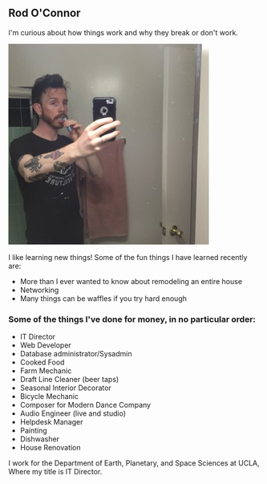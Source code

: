## Rod O'Connor


I'm curious about how things work and why they break or don't work.

![Image of Rod ](images/rod.jpg)

I like learning new things!
Some of the fun things I have learned recently are:

  * More than I ever wanted to know about remodeling an entire house
  * Networking
  * Many things can be waffles if you try hard enough

### Some of the things I've done for money, in no particular order: ###

  * IT Director
  * Web Developer
  * Database administrator/Sysadmin
  * Cooked Food
  * Farm Mechanic
  * Draft Line Cleaner (beer taps)
  * Seasonal Interior Decorator
  * Bicycle Mechanic
  * Composer for Modern Dance Company
  * Audio Engineer (live and studio)
  * Helpdesk Manager
  * Painting
  * Dishwasher
  * House Renovation


I work for the Department of Earth, Planetary, and Space Sciences at UCLA, Where my title is IT Director.

